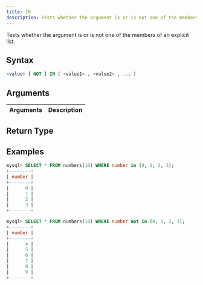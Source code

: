 ```yaml
---
title: IN
description: Tests whether the argument is or is not one of the members of an explicit list
---
```


Tests whether the argument is or is not one of the members of an explicit list.

## Syntax

```sql
<value> [ NOT ] IN ( <value1> , <value2> , ... )
```

## Arguments

| Arguments   | Description |
| ----------- | ----------- |

## Return Type


## Examples

```sql
mysql> SELECT * FROM numbers(10) WHERE number in (0, 1, 2, 3);
+--------+
| number |
+--------+
|      0 |
|      1 |
|      2 |
|      3 |
+--------+

mysql> SELECT * FROM numbers(10) WHERE number not in (0, 1, 2, 3);
+--------+
| number |
+--------+
|      4 |
|      5 |
|      6 |
|      7 |
|      8 |
|      9 |
+--------+
```
